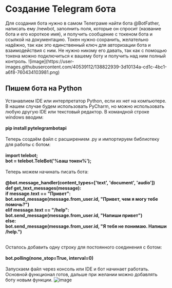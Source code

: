 <h1>Создание Telegram бота</h1>
Для создания бота нужно в самом Телеграме найти бота @BotFather, написать ему /newbot, заполнить поля, которые он спросит (название бота и его короткое имя), и получить сообщение с токеном бота и ссылкой на документацию. Токен нужно сохранить, желательно надёжно, так как это единственный ключ для авторизации бота и взаимодействия с ним. Не нужно никому его давать, так как с помощью токена можно подключиться к вашему боту и получить над ним полный контроль.
![image](https://user-images.githubusercontent.com/40539112/138822939-3d10134a-cd1c-4bc1-a6f8-760434103981.png)


<h2>Пишем бота на Python</h2>
Устанавлием IDE или интерпретатор Python, если их нет на компьютере. В нашем случае будем использовать PyCharm, но можно использовать любую другую IDE или текстовый редактор. В командной строке windows вводим:<br><br><b>pip install pytelegrambotapi</b><br><br>
Теперь создаём файл с расширением .py и импортируем библиотеку для работы с ботом:<br>
<br><b>import telebot;<br>
bot = telebot.TeleBot('%ваш токен%');</b><br><br>
Теперь можем начинать писать бота:<br><br>
<b>@bot.message_handler(content_types=['text', 'document', 'audio'])<br>
def get_text_messages(message):<br>
  if message.text == "Привет":<br>
    bot.send_message(message.from_user.id, "Привет, чем я могу тебе помочь?")<br>
elif message.text == "/help":<br>
    bot.send_message(message.from_user.id, "Напиши привет")<br>
else:<br>
    bot.send_message(message.from_user.id, "Я тебя не понимаю. Напиши /help.")</b><br><br>
  
Осталось добавить одну строку для постоянного соединения с ботом:<br><br>
<b>bot.polling(none_stop=True, interval=0)</b><br><br>
Запускаем файл через консоль или IDE и бот начинает работать. Основной функционал готов, дальше при желании можно добавлять боту новым функции.
![image](https://user-images.githubusercontent.com/40539112/138822879-87a55980-ea25-4f8a-907e-e42c2de4faa4.png)

